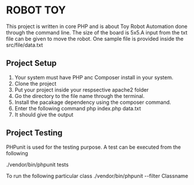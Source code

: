 # ROBOT TOY

This project is written in core PHP and is about Toy Robot Automation done through the command line. The size of the board is 5x5.A input from the txt file can be given to move the robot. One sample file is provided inside the src/file/data.txt

## Project Setup

1. Your system must have PHP anc Composer install in your system. 
2. Clone the project
2. Put your project inside your respsective apache2 folder
3. Go the directory to the file name through the terminal.
4. Install the pacakage dependency using the composer command.
4. Enter the following command
  php index.php data.txt
5. It should give the output


## Project Testing
  PHPunit is used for the testing purpose. A test can be executed from the following 
  
  ./vendor/bin/phpunit tests
  
  To run the following particular class
  ./vendor/bin/phpunit --filter Classname
